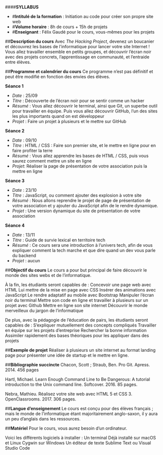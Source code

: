 ####**SYLLABUS**


* #**Intitulé de la formation** : Initiation au code pour créer son propre site web
* #**Volume horaire** : 8h de cours + 15h de projets
* #**Enseignant** : Félix Gaudé pour le cours, vous-mêmes pour les projets


##**Description du cours**
Avec _The Hacking Project_, devenez un boucanier et découvrez les bases de l’informatique pour lancer votre site Internet !
Vous allez travailler ensemble en petits groupes, et découvrir l’écran noir avec des projets concrets, l’apprentissage en communauté, et l’entraide entre élèves.

##**Programme et calendrier du cours**
Ce programme n’est pas définitif et peut être modifié en fonction des envies des élèves.

**Séance 1**
* _Date_ : 25/09
* _Titre_ : Découverte de l’écran noir pour se sentir comme un hacker
* _Résumé_ : Vous allez découvrir le terminal, ainsi que Git, un superbe outil pour travailler en équipe. Puis vous allez découvrir GitHub, l’un des sites les plus importants quand on est développeur
* _Projet_ : Faire un projet à plusieurs et le mettre sur GitHub

**Séance 2**
* _Date_ : 09/10
* _Titre_ : HTML / CSS : Faire son premier site, et le mettre en ligne pour en faire profiter la terre
* _Résumé_ : Vous allez apprendre les bases de HTML / CSS, puis vous saurez comment mettre un site en ligne
* _Projet_: Réaliser la page de présentation de votre association puis la mettre en ligne

**Séance 3**
* _Date_ : 23/10
* _Titre_ : JavaScript, ou comment ajouter des explosion à votre site
* _Résumé_ : Nous allons reprendre le projet de page de présentation de votre association et y ajouter du JavaScript afin de le rendre dynamique.
* _Projet_ : Une version dynamique du site de présentation de votre association


**Séance 4**
* _Date_ : 13/11
* _Titre_ : Guide de survie lexical en territoire tech
* _Résumé_ : Ce cours sera une introduction à l’univers tech, afin de vous expliquer comment la tech marche et que dire quand un dev vous parle du backend
* _Projet_ : aucun


##**Objectif du cours**
Le cours a pour but principal de faire découvrir le monde des sites webs et de l’informatique. 

À la fin, les étudiants seront capables de : 
Concevoir une page web avec HTML
Lui mettre de la mise en page avec CSS
Insérer des animations avec JavaScript
Le rendre adaptatif au mobile avec Bootstrap
Manipuler l’écran noir du terminal
Mettre son code en ligne et travailler à plusieurs sur un projet avec Github
Mettre en ligne son site internet
Découvrir le monde merveilleux du jargon de l’informatique

De plus, avec la pédagogie de l’éducation de pairs, les étudiants seront capables de :
S’expliquer mutuellement des concepts compliqués
Travailler en équipe sur les projets d’entreprise
Rechercher la bonne information
Assimiler rapidement des bases théoriques pour les appliquer dans des projets


##**Exemple de projet**
Réaliser à plusieurs un site internet au format landing page pour présenter une idée de startup et le mettre en ligne.


##**Bibliographie succincte**
Chacon, Scott ; Straub, Ben. Pro Git. Apress. 2014. 456 pages

Hartl, Michael. Learn Enough Command Line to Be Dangerous: A tutorial introduction to the Unix command line. Softcover. 2016. 85 pages.

Nebra, Mathieu. Réalisez votre site web avec HTML 5 et CSS 3. OpenClassrooms. 2017. 306 pages.


##**Langue d’enseignement**
Le cours est conçu pour des élèves français ; mais le monde de l’informatique étant majoritairement anglo-saxon, il y aura un peu d’anglais dans les ressources.

##**Matériel**
Pour le cours, vous aurez besoin d’un ordinateur.

Voici les différents logiciels à installer :
Un terminal
Déjà installé sur macOS et Linux
Cygwin sur Windows
Un éditeur de texte
Sublime Text ou Visual Studio Code
